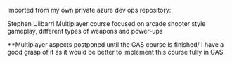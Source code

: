 Imported from my own private azure dev ops repository:

Stephen Ulibarri Multiplayer course focused on arcade shooter style gameplay, different types of weapons and power-ups 

**Multiplayer aspects postponed until the GAS course is finished/ I have a good grasp of it as it would be better to implement this course fully in GAS.
